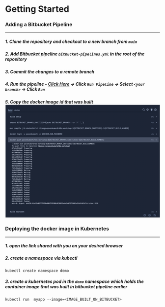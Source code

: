 # Getting Started

### Adding a Bitbucket Pipeline
----
##### 1. Clone the repository and checkout to a **new** branch from `main`
##### 2. Add Bitbucket pipeline `bitbucket-pipelines.yml` in the root of the repository
##### 3. Commit the changes to a remote branch
##### 4. Run the pipeline - [Click Here](https://bitbucket.org/pavankumar6997/workshop/pipelines/results/page/1) -> Click `Run Pipeline` -> Select `<your branch>` -> Click `Run`
##### 5. Copy the docker image id that was built ![docker push](./docs/docker-push.png)

### Deploying the docker image in Kubernetes
----
##### 1. open the link shared with you on your desired browser
##### 2. create a namespace via kubectl
```
kubectl create namespace demo
```
##### 3. create a kubernetes pod in the `demo` namespace which holds the container image that was built in bitbucket pipeline earlier
```
kubectl run  myapp --image=<IMAGE_BUILT_ON_BITBUCKET>   